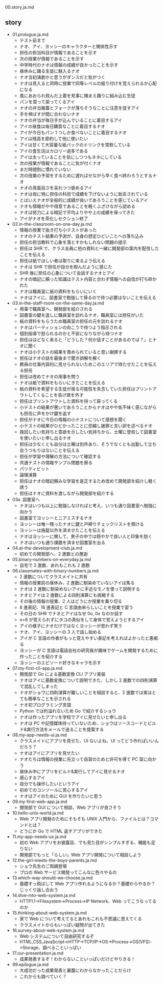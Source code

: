 00.story.ja.md

## story

- 01.prologue.ja.md
  - テスト前まで
  - ナオ、アイ、ヨッシーのキャラクターと関係性示す
  - 担任の担当科目が情報であることを示す
  - 次の授業が情報であることを示す
  - 中学時代のナオは情報の成績が良かったことを示す
  - 昼休みに踊る生徒に魅入るナオ
  - ナオ当初演劇かと思うがダンスだと気がつく
  - ナオは見入ると同時に授業で同等レベルの振り付けを覚えられるか心配になる
  - 風にあおられ飛んだ上着を見事に捕まえ踊りに組み込む生徒
  - パンを買って戻ってくるアイ
  - ナオの弁当箱蓋とフォークが落ちそうなことに注意を促すアイ
  - 手を伸ばすが間に合わないナオ
  - ナオの弁当が毎日手が込んでいることに着目するアイ
  - アイの昼食は毎日購買なことに着目するナオ
  - アイが今日もパン 1 つしか食べないことに着目するナオ
  - アイは残高を節約して他に使いたい
  - アイは甘くて大容量な紙パックのドリンクを常飲している
  - アイの食生活はカロリー過多である
  - アイは太っていることを気にしつつもネタにしている
  - 次の授業が情報であることに気が付くナオ
  - まだ時間割に慣れていない
  - 次の授業の予習をするために遅ればせながら早く食べ終わろうとするナオ
  - ナオの真面目さを呆れつつ褒めるアイ
  - ナオは母に特に担任の科目で成績を下げないように助言されている
  - とはいえナオが全般的に成績が良いであろうことを感じているアイ
  - ナオも情報がやや得意であることを軽くふざけながら認める
  - ナオは努力による暗記で平均よりやや上の成績を保ってきた
  - アイがナオを茶化しセクション終了
- 02.in-the-classroom-on-one-day.ja.md
  - 情報の授業で抜き打ち小テストがあった
  - ナオのテスト結果の予測が、自身の想定ひどいことへの落ち込み
  - 担任の担当教科で心象を落とすかもしれない問題の提示
  - 担任は SHR で、クラス全員に他の資料と一緒に開発部の案内を配信したことを伝える
  - 担任は紙でほしい者は取りに来るよう伝える
  - ナオは SHR で担任が自分を睨んだように感じた
  - SHR 後に担任の心象について会話するナオとアイ
  - ナオの暗記に頼った知識はテスト内容と合わず情報への自信が打ち砕かれた
  - ナオは職員室に紙の資料をもらいにいく
  - ナオはアイに、図書室で勉強して帰るので待つ必要はないことを伝える
- 03.in-the-staff-room-on-the-same-day.ja.md
  - 用事で職員室へ、開発部を紹介される
  - 図書室の鍵を返しに職員室を訪れるナオ、職員室には担任がいた
  - 紙の資料をもらうため職員室の担任の元を訪れるナオ
  - ナオはパーティションの向こうで待つよう指示される
  - 個別指導で怒られるのかと不安になりながら待つナオ
  - 担任はほどなく来ると「どうした？何か話すことがあるのでは？」とナオに聞く
  - ナオは小テストの結果を責められていると思い謝罪する
  - 担任はナオの話を最後まで聞き誤解を解く
  - 教員の仕事内容的に見せられないためこのエリアで待たせたことを伝える担任
  - 担任は改めてナオの用事を問う
  - ナオは紙で資料をもらいにきたことを伝える
  - 紙の資料を希望する生徒が居る可能性を失念していた担任はプリントアウトしてくることを告げ席を外す
  - 担任はプリントアウトした資料を持って戻ってくる
  - 小テストの結果が悪いであろうことからナオはやや気不味く感じながらも担任に声をかけ鍵を返す
  - 担任がナオに今日の情報の小テストについて感想を聞く
  - 小テストの結果がひどかったことに恐縮し謝罪と言い訳を述べるナオ
  - 挽回したい気持ちと意欲を示したい気持ちから、土曜に登校して図書室を使いたいと申し出るナオ
  - 担任は少なくとも自分は土曜は別件あり、そうでなくとも出勤して立ち会うつもりはないことを伝える
  - 担任が学習や理解の方法について確認する
  - 共通テストの情報サンプル問題を擦る
  - パリティビット
  - 論理演算
  - 担任はナオの暗記頼みな学習を是正するため改めて開発部を紹介し軽く誘う
  - 担任はナオに資料を渡しながら開発部を紹介する
- 03a. 図書室へ
  - ナオはいつも以上に勉強しなければと考え、いつも通り図書室へ勉強に向かう
  - 図書室でヨッシーとニアミスするナオ
  - ヨッシーは唯一残ったナオに鍵と戸締りチェックリストを預ける
  - ヨッシーは施錠以外を済ませたことを伝える
  - ナオはヨッシーに関して、男子の中では穏やかで良い人と印象を抱く
  - ナオはいつも通り課題を済ませ図書室を出る
- 04.at-the-development-club.ja.md
  - 初めての開発部へ、2 進数との邂逅
- 05.binary-numbers-on-everyday.ja.md
  - 自宅で 2 進数、あれもこれも 2 進数
- 06.classmates-with-binary-numbers.ja.md
  - 2 進数についてクラスメイトに共有
  - 情報の授業前の昼休み、2 進数に馴染めていないアイは焦る
  - ナオは 2 進数に馴染めないアイに手近なモノを使って説明する
  - ナオとアイは 2 進数による四則演算にも挑戦する
  - その後の情報の授業、2 人はどうにか授業を乗り切る
  - 8 進表記、16 進表記と C 言語由来らしいことを授業で習う
  - その日の SHR でナオとアイはなぜ 0o, 0x なのか話す
  - o=8 が覚えられずにタコの真似をして身体で覚えようとするアイ
  - アイの様子にナオだけではなくヨッシーが思わず笑う
  - ナオ、アイ、ヨッシーの 3 人で話し始める
  - アイが C 言語の作者がもっと覚えやすい表記を考えればよかったと愚痴る
  - ヨッシーが C 言語は電話会社の研究員が趣味でゲームを開発するために作ったことを紹介する
  - ヨッシーのエピソード好きなキャラを示す
- 07.my-first-cli-app.ja.md
  - 開発部で Go による基数変換 CLI アプリ実装
  - ナオはアイに基数変換について説明できた、しかし 2 進数での四則演算で混乱してしまった
  - ナオがショウに四則演算が難しいことを相談すると、2 進数では実はとても簡単なことを示される
  - ナオ初プログラミング言語
  - Python では桁溢れないため Go で紹介するショウ
  - ナオは作ったアプリを学校でアイに見せたいと申し出る
  - ナオは PC や記憶媒体持っていないため、ショウはソースコードとビルド&実行方法をメールで送ることを提案する
- 08.my-app-needs-ui.ja.md
  - クラスメイトにアプリを見せた、UI ないよね、UI ってどう作ればいいんだろう？
  - ナオはアイにアプリを見せたい
  - ナオたちは情報の授業に先立って自習のためと許可を得て PC 室に向かう
  - 昼休み中にアプリをビルド&実行してアイに見せるナオ
  - 感心するアイ
  - 自分でも操作したいというアイ
  - 初めてのコンソールに苦心するアイ
  - ナオはアイのために GUI を作りたいと思う
- 09.my-first-web-app.ja.md
  - 開発部で GUI について相談、Web アプリが良さそう
- 10.hello-unix-world.ja.md
  - Web アプリ開発のためにそもそも UNIX 入門から、ファイルとは？コマンドとは？
  - どうにか Go で HTML 返すアプリができた
- 11.my-app-needs-ux.ja.md
  - 初の Web アプリをお披露目、でも見た目がシンプルすぎる、機能も足りない
  - 開発部でもっと「らしい」Web アプリ開発について相談しよう
- 12.the-girl-meets-the-boys-parents.ja.md
  - ショウ先生のご両親登場
  - プロの Web サービス開発ってこんなに色々やるの
- 13.which-way-should-we-choose.ja.md
  - 基礎すっ飛ばして Web アプリ作れるようになるか？基礎からやるか？じっくり話し合おう
- 14.dive-into-web-system.ja.md
  - HTTP1.1->Filesystem->Process->IP Network、Web ってこうなってるのか
- 15.thinking-about-web-system.ja.md
  - 家で Web について考えてるとあれもこれも不思議に思えてくる
  - クラスメイトからもいっぱい疑問が出てきた
- 16.survey-about-web-system.ja.md
  - Web システムについて自由研究するぞ
  - HTML,CSS,JavaScript->HTTP->TCP/IP->OS->Process->OS(VFS)->Storage、調べることいっぱい
- 17.our-presentation.ja.md
  - 成果発表するぞ！わからないこといっぱいだけどやりきる！
- 99.epilogue.ja.md
  - 大成功だった成果発表と裏腹にわからなかったことだらけ
  - これからも調べていく？
